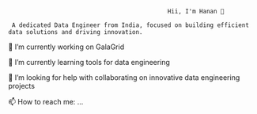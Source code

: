                                                  Hii, I'm Hanan 👋
 
     A dedicated Data Engineer from India, focused on building efficient data solutions and driving innovation.


 🔭 I’m currently working on GalaGrid
 
 🌱 I’m currently learning tools for data engineering
 
 🤔 I’m looking for help with collaborating on innovative data engineering projects
 
 📫 How to reach me: ...


